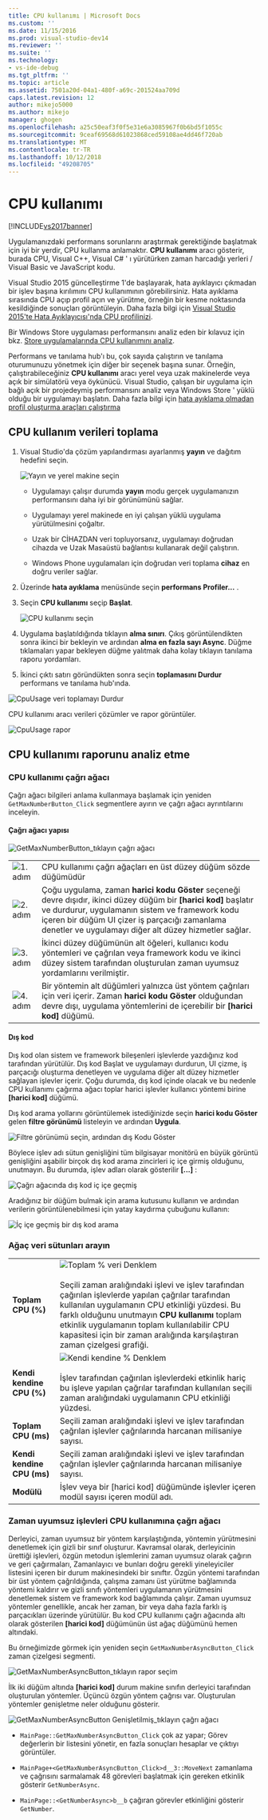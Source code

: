 ```yaml
---
title: CPU kullanımı | Microsoft Docs
ms.custom: ''
ms.date: 11/15/2016
ms.prod: visual-studio-dev14
ms.reviewer: ''
ms.suite: ''
ms.technology:
- vs-ide-debug
ms.tgt_pltfrm: ''
ms.topic: article
ms.assetid: 7501a20d-04a1-480f-a69c-201524aa709d
caps.latest.revision: 12
author: mikejo5000
ms.author: mikejo
manager: ghogen
ms.openlocfilehash: a25c50eaf3f0f5e31e6a3085967f0b6bd5f1055c
ms.sourcegitcommit: 9ceaf69568d61023868ced59108ae4dd46f720ab
ms.translationtype: MT
ms.contentlocale: tr-TR
ms.lasthandoff: 10/12/2018
ms.locfileid: "49208705"
---
```

# <a name="cpu-usage"></a>CPU kullanımı
[!INCLUDE[vs2017banner](../includes/vs2017banner.md)]

Uygulamanızdaki performans sorunlarını araştırmak gerektiğinde başlatmak için iyi bir yerdir, CPU kullanma anlamaktır. **CPU kullanımı** aracı gösterir, burada CPU, Visual C++, Visual C# ' ı yürütürken zaman harcadığı yerleri / Visual Basic ve JavaScript kodu.  
  
 Visual Studio 2015 güncelleştirme 1'de başlayarak, hata ayıklayıcı çıkmadan bir işlev başına kırılımını CPU kullanımının görebilirsiniz. Hata ayıklama sırasında CPU açıp profil açın ve yürütme, örneğin bir kesme noktasında kesildiğinde sonuçları görüntüleyin. Daha fazla bilgi için [Visual Studio 2015'te Hata Ayıklayıcısı'nda CPU profilinizi](http://blogs.msdn.com/b/visualstudioalm/archive/2015/10/29/profile-your-cpu-in-the-debugger-in-visual-studio-2015.aspx).  
  
 Bir Windows Store uygulaması performansını analiz eden bir kılavuz için bkz. [Store uygulamalarında CPU kullanımını analiz](https://msdn.microsoft.com/library/windows/apps/dn641982.aspx).  
  
 Performans ve tanılama hub'ı bu, çok sayıda çalıştırın ve tanılama oturumunuzu yönetmek için diğer bir seçenek başına sunar. Örneğin, çalıştırabileceğiniz **CPU kullanımı** aracı yerel veya uzak makinelerde veya açık bir simülatörü veya öykünücü. Visual Studio, çalışan bir uygulama için bağlı açık bir projedeymiş performansını analiz veya Windows Store ' yüklü olduğu bir uygulamayı başlatın. Daha fazla bilgi için [hata ayıklama olmadan profil oluşturma araçları çalıştırma](http://msdn.microsoft.com/library/e97ce1a4-62d6-4b8e-a2f7-61576437ff01)  
  
##  <a name="BKMK_Collect_CPU_usage_data"></a> CPU kullanım verileri toplama  
  
1.  Visual Studio'da çözüm yapılandırması ayarlanmış **yayın** ve dağıtım hedefini seçin.  
  
     ![Yayın ve yerel makine seçin](../profiling/media/cpuuse-selectreleaselocalmachine.png "CPUUSE_SelectReleaseLocalMachine")  
  
    -   Uygulamayı çalışır durumda **yayın** modu gerçek uygulamanızın performansını daha iyi bir görünümünü sağlar.  
  
    -   Uygulamayı yerel makinede en iyi çalışan yüklü uygulama yürütülmesini çoğaltır.  
  
    -   Uzak bir CİHAZDAN veri topluyorsanız, uygulamayı doğrudan cihazda ve Uzak Masaüstü bağlantısı kullanarak değil çalıştırın.  
  
    -   Windows Phone uygulamaları için doğrudan veri toplama **cihaz** en doğru veriler sağlar.  
  
2.  Üzerinde **hata ayıklama** menüsünde seçin **performans Profiler...** .  
  
3.  Seçin **CPU kullanımı** seçip **Başlat**.  
  
     ![CPU kullanımı seçin](../profiling/media/cpuuse-lib-choosecpuusage.png "CPUUSE_LIB_ChooseCpuUsage")  
  
4.  Uygulama başlatıldığında tıklayın **alma sınırı**. Çıkış görüntülendikten sonra ikinci bir bekleyin ve ardından **alma en fazla sayı Async**. Düğme tıklamaları yapar bekleyen düğme yalıtmak daha kolay tıklayın tanılama raporu yordamları.  
  
5.  İkinci çıktı satırı göründükten sonra seçin **toplamasını Durdur** performans ve tanılama hub'ında.  
  
 ![CpuUsage veri toplamayı Durdur](../profiling/media/cpu-use-wt-stopcollection.png "CPU_USE_WT_StopCollection")  
  
 CPU kullanımı aracı verileri çözümler ve rapor görüntüler.  
  
 ![CpuUsage rapor](../profiling/media/cpu-use-wt-report.png "CPU_USE_WT_Report")  
  
## <a name="analyze-the-cpu-usage-report"></a>CPU kullanımı raporunu analiz etme  
  
###  <a name="BKMK_The_CPU_Usage_call_tree"></a> CPU kullanımı çağrı ağacı  
 Çağrı ağacı bilgileri anlama kullanmaya başlamak için yeniden `GetMaxNumberButton_Click` segmentlere ayırın ve çağrı ağacı ayrıntılarını inceleyin.  
  
####  <a name="BKMK_Call_tree_structure"></a> Çağrı ağacı yapısı  
 ![GetMaxNumberButton&#95;tıklayın çağrı ağacı](../profiling/media/cpu-use-wt-getmaxnumbercalltree-annotated.png "CPU_USE_WT_GetMaxNumberCallTree_annotated")  
  
|||  
|-|-|  
|![1. adım](../profiling/media/procguid-1.png "ProcGuid_1")|CPU kullanımı çağrı ağaçları en üst düzey düğüm sözde düğümüdür|  
|![2. adım](../profiling/media/procguid-2.png "ProcGuid_2")|Çoğu uygulama, zaman **harici kodu Göster** seçeneği devre dışıdır, ikinci düzey düğüm bir **[harici kod]** başlatır ve durdurur, uygulamanın sistem ve framework kodu içeren bir düğüm UI çizer iş parçacığı zamanlama denetler ve uygulamayı diğer alt düzey hizmetler sağlar.|  
|![3. adım](../profiling/media/procguid-3.png "ProcGuid_3")|İkinci düzey düğümünün alt öğeleri, kullanıcı kodu yöntemleri ve çağrılan veya framework kodu ve ikinci düzey sistem tarafından oluşturulan zaman uyumsuz yordamlarını verilmiştir.|  
|![4. adım](../profiling/media/procguid-4.png "ProcGuid_4")|Bir yöntemin alt düğümleri yalnızca üst yöntem çağrıları için veri içerir. Zaman **harici kodu Göster** olduğundan devre dışı, uygulama yöntemlerini de içerebilir bir **[harici kod]** düğümü.|  
  
####  <a name="BKMK_External_Code"></a> Dış kod  
 Dış kod olan sistem ve framework bileşenleri işlevlerde yazdığınız kod tarafından yürütülür. Dış kod Başlat ve uygulamayı durdurun, UI çizme, iş parçacığı oluşturma denetleyen ve uygulama diğer alt düzey hizmetler sağlayan işlevler içerir. Çoğu durumda, dış kod içinde olacak ve bu nedenle CPU kullanımı çağırma ağacı toplar harici işlevler kullanıcı yöntemi birine **[harici kod]** düğümü.  
  
 Dış kod arama yollarını görüntülemek istediğinizde seçin **harici kodu Göster** gelen **filtre görünümü** listeleyin ve ardından **Uygula**.  
  
 ![Filtre görünümü seçin, ardından dış Kodu Göster](../profiling/media/cpu-use-wt-filterview.png "CPU_USE_WT_FilterView")  
  
 Böylece işlev adı sütun genişliğini tüm bilgisayar monitörü en büyük görüntü genişliğini aşabilir birçok dış kod arama zincirleri iç içe girmiş olduğunu, unutmayın. Bu durumda, işlev adları olarak gösterilir **[...]** :  
  
 ![Çağrı ağacında dış kod iç içe geçmiş](../profiling/media/cpu-use-wt-showexternalcodetoowide.png "CPU_USE_WT_ShowExternalCodeTooWide")  
  
 Aradığınız bir düğüm bulmak için arama kutusunu kullanın ve ardından verilerin görüntülenebilmesi için yatay kaydırma çubuğunu kullanın:  
  
 ![İç içe geçmiş bir dış kod arama](../profiling/media/cpu-use-wt-showexternalcodetoowide-found.png "CPU_USE_WT_ShowExternalCodeTooWide_Found")  
  
###  <a name="BKMK_Call_tree_data_columns"></a> Ağaç veri sütunları arayın  
  
|||  
|-|-|  
|**Toplam CPU (%)**|![Toplam % veri Denklem](../profiling/media/cpu-use-wt-totalpercentequation.png "CPU_USE_WT_TotalPercentEquation")<br /><br /> Seçili zaman aralığındaki işlevi ve işlev tarafından çağırılan işlevlerde yapılan çağrılar tarafından kullanılan uygulamanın CPU etkinliği yüzdesi. Bu farklı olduğunu unutmayın **CPU kullanımı** toplam etkinlik uygulamanın toplam kullanılabilir CPU kapasitesi için bir zaman aralığında karşılaştıran zaman çizelgesi grafiği.|  
|**Kendi kendine CPU (%)**|![Kendi kendine % Denklem](../profiling/media/cpu-use-wt-selflpercentequation.png "CPU_USE_WT_SelflPercentEquation")<br /><br /> İşlev tarafından çağırılan işlevlerdeki etkinlik hariç bu işleve yapılan çağrılar tarafından kullanılan seçili zaman aralığındaki uygulamanın CPU etkinliği yüzdesi.|  
|**Toplam CPU (ms)**|Seçili zaman aralığındaki işlevi ve işlev tarafından çağrılan işlevler çağrılarında harcanan milisaniye sayısı.|  
|**Kendi kendine CPU (ms)**|Seçili zaman aralığındaki işlevi ve işlev tarafından çağrılan işlevler çağrılarında harcanan milisaniye sayısı.|  
|**Modülü**|İşlev veya bir [harici kod] düğümünde işlevler içeren modül sayısı içeren modül adı.|  
  
###  <a name="BKMK_Asynchronous_functions_in_the_CPU_Usage_call_tree"></a> Zaman uyumsuz işlevleri CPU kullanımına çağrı ağacı  
 Derleyici, zaman uyumsuz bir yöntem karşılaştığında, yöntemin yürütmesini denetlemek için gizli bir sınıf oluşturur. Kavramsal olarak, derleyicinin ürettiği işlevleri, özgün metodun işlemlerini zaman uyumsuz olarak çağırın ve geri çağırmaları, Zamanlayıcı ve bunları doğru gerekli yineleyiciler listesini içeren bir durum makinesindeki bir sınıftır. Özgün yöntemi tarafından bir üst yöntem çağrıldığında, çalışma zamanı üst yürütme bağlamında yöntemi kaldırır ve gizli sınıfı yöntemleri uygulamanın yürütmesini denetlemek sistem ve framework kod bağlamında çalışır. Zaman uyumsuz yöntemler genellikle, ancak her zaman, bir veya daha fazla farklı iş parçacıkları üzerinde yürütülür. Bu kod CPU kullanımı çağrı ağacında altı olarak gösterilen **[harici kod]** düğümünün üst ağaç düğümünü hemen altındaki.  
  
 Bu örneğimizde görmek için yeniden seçin `GetMaxNumberAsyncButton_Click` zaman çizelgesi segmenti.  
  
 ![GetMaxNumberAsyncButton&#95;tıklayın rapor seçim](../profiling/media/cpu-use-wt-getmaxnumberasync-selected.png "CPU_USE_WT_GetMaxNumberAsync_Selected")  
  
 İlk iki düğüm altında **[harici kod]** durum makine sınıfın derleyici tarafından oluşturulan yöntemler. Üçüncü özgün yöntem çağrısı var. Oluşturulan yöntemler genişletme neler olduğunu gösterir.  
  
 ![GetMaxNumberAsyncButton Genişletilmiş&#95;tıklayın çağrı ağacı](../profiling/media/cpu-use-wt-getmaxnumberasync-expandedcalltree.png "CPU_USE_WT_GetMaxNumberAsync_ExpandedCallTree")  
  
-   `MainPage::GetMaxNumberAsyncButton_Click` çok az yapar; Görev değerlerin bir listesini yönetir, en fazla sonuçları hesaplar ve çıktıyı görüntüler.  
  
-   `MainPage+<GetMaxNumberAsyncButton_Click>d__3::MoveNext` zamanlama ve çağrısını sarmalamak 48 görevleri başlatmak için gereken etkinlik gösterir `GetNumberAsync`.  
  
-   `MainPage::<GetNumberAsync>b__b` çağıran görevler etkinliğini gösterir `GetNumber`.



